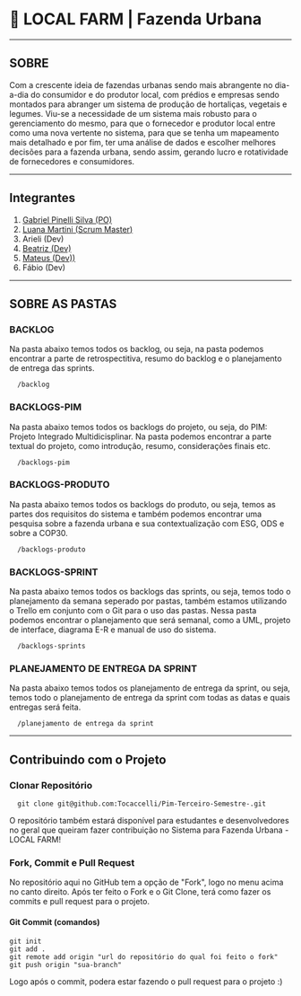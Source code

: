 # 🌽 LOCAL FARM | Fazenda Urbana
---------
## SOBRE
Com a crescente ideia de fazendas urbanas sendo mais abrangente no dia-a-dia do consumidor e do produtor local, com prédios e empresas sendo montados para abranger um sistema de produção de hortaliças, vegetais e legumes. Viu-se a necessidade de um sistema mais robusto para o gerenciamento do mesmo, para que o fornecedor e produtor local entre como uma nova vertente no sistema, para que se tenha um mapeamento mais detalhado e por fim, ter uma análise de dados e escolher melhores decisões para a fazenda urbana, sendo assim, gerando lucro e rotatividade de fornecedores e consumidores. 

---------
## Integrantes
1. [Gabriel Pinelli Silva (PO)](https://github.com/Tocaccelli) </br>
2. [Luana Martini         (Scrum Master)](https://github.com/luana-martini) </br>
3. Arieli                (Dev) </br>
4. [Beatriz               (Dev)](https://github.com/ttrizsg) </br>
5. [Mateus                (Dev))](https://github.com/omattaeus) </br>
6. Fábio                 (Dev) </br>

---------

## SOBRE AS PASTAS
### BACKLOG
Na pasta abaixo temos todos os backlog, ou seja, na pasta podemos encontrar a parte de retrospectitiva, resumo do backlog e o planejamento de entrega das sprints.

      /backlog

### BACKLOGS-PIM
Na pasta abaixo temos todos os backlogs do projeto, ou seja, do PIM: Projeto Integrado Multidicisplinar. Na pasta podemos encontrar a parte textual do projeto, como introdução, resumo, considerações finais etc.

      /backlogs-pim

### BACKLOGS-PRODUTO
Na pasta abaixo temos todos os backlogs do produto, ou seja, temos as partes dos requisitos do sistema e também podemos encontrar uma pesquisa sobre a fazenda urbana e sua contextualização com ESG, ODS e sobre a COP30.

      /backlogs-produto

### BACKLOGS-SPRINT
Na pasta abaixo temos todos os backlogs das sprints, ou seja, temos todo o planejamento da semana seperado por pastas, também estamos utilizando o Trello em conjunto com o Git para o uso das pastas. Nessa pasta podemos encontrar o planejamento que será semanal, como a UML, projeto de interface, diagrama E-R e manual de uso do sistema.

      /backlogs-sprints

### PLANEJAMENTO DE ENTREGA DA SPRINT
Na pasta abaixo temos todos os planejamento de entrega da sprint, ou seja, temos todo o planejamento de entrega da sprint com todas as datas e quais entregas será feita.

      /planejamento de entrega da sprint


---------

## Contribuindo com o Projeto
### Clonar Repositório

      git clone git@github.com:Tocaccelli/Pim-Terceiro-Semestre-.git

O repositório também estará disponível para estudantes e desenvolvedores no geral que queiram fazer contribuição no Sistema para Fazenda Urbana - LOCAL FARM!

### Fork, Commit e Pull Request
No repositório aqui no GitHub tem a opção de "Fork", logo no menu acima no canto direito. Após ter feito o Fork e o Git Clone, terá como fazer os commits e pull request para o projeto.
#### Git Commit (comandos)
    git init
    git add .
    git remote add origin "url do repositório do qual foi feito o fork"
    git push origin "sua-branch"

Logo após o commit, podera estar fazendo o pull request para o projeto :)
